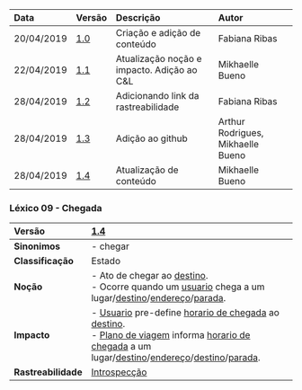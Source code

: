 |Data|Versão|Descrição|Autor|
|:---|:---|:---|:---|
|20/04/2019|[1.0](https://github.com/Andre-Eduardo/2019.1-Requisitos-Moovit/tree/master/lexicos/versao%201.0)|Criação e adição de conteúdo|Fabiana Ribas|
|22/04/2019|[1.1](https://github.com/Andre-Eduardo/2019.1-Requisitos-Moovit/tree/master/lexicos/versao%201.1)|Atualização noção e impacto. Adição ao C&L|Mikhaelle Bueno|
|28/04/2019|[1.2](https://github.com/Andre-Eduardo/2019.1-Requisitos-Moovit/tree/master/lexicos/versao%201.2)|Adicionando link da rastreabilidade|Fabiana Ribas|
|28/04/2019|[1.3](https://github.com/Andre-Eduardo/2019.1-Requisitos-Moovit/tree/master/lexicos/versao%201.3)|Adição ao github|Arthur Rodrigues, Mikhaelle Bueno|
|28/04/2019|[1.4](https://github.com/Andre-Eduardo/2019.1-Requisitos-Moovit/tree/master/lexicos/versao%201.4)|Atualização de conteúdo|Mikhaelle Bueno|

### Léxico 09 - Chegada

|Versão|[1.4](https://github.com/Andre-Eduardo/2019.1-Requisitos-Moovit/tree/master/lexicos/versao%201.4)|
|:-|:-|
|**Sinonimos**|- chegar|
|**Classificação**| Estado |
|**Noção**|- Ato de chegar ao [destino](https://github.com/Andre-Eduardo/2019.1-Requisitos-Moovit/wiki/L14---destino). <br> - Ocorre quando um [usuario](https://github.com/Andre-Eduardo/2019.1-Requisitos-Moovit/wiki/L65-Usuário) chega a um lugar/[destino](https://github.com/Andre-Eduardo/2019.1-Requisitos-Moovit/wiki/L14---destino)/[endereço](https://github.com/Andre-Eduardo/2019.1-Requisitos-Moovit/wiki/L16---endereço)/[parada](https://github.com/Andre-Eduardo/2019.1-Requisitos-Moovit/wiki/L41---parada).|
|**Impacto**|- [Usuario](https://github.com/Andre-Eduardo/2019.1-Requisitos-Moovit/wiki/L65-Usuário) pre-define [horario de chegada](https://github.com/Andre-Eduardo/2019.1-Requisitos-Moovit/wiki/L23---horario-de-chegada) ao [destino](https://github.com/Andre-Eduardo/2019.1-Requisitos-Moovit/wiki/L14---destino).  <br>- [Plano de viagem](https://github.com/Andre-Eduardo/2019.1-Requisitos-Moovit/wiki/L52---plano-de-viagem) informa [horario de chegada](https://github.com/Andre-Eduardo/2019.1-Requisitos-Moovit/wiki/L23---horario-de-chegada) a um lugar/[destino](https://github.com/Andre-Eduardo/2019.1-Requisitos-Moovit/wiki/L14---destino)/[endereço](https://github.com/Andre-Eduardo/2019.1-Requisitos-Moovit/wiki/L16---endereço)/[destino](https://github.com/Andre-Eduardo/2019.1-Requisitos-Moovit/wiki/L14---destino)/[parada](https://github.com/Andre-Eduardo/2019.1-Requisitos-Moovit/wiki/L41---parada).
|**Rastreabilidade**| [Introspecção](https://github.com/Andre-Eduardo/2019.1-Requisitos-Moovit/wiki/Introspec%C3%A7%C3%A3o)|